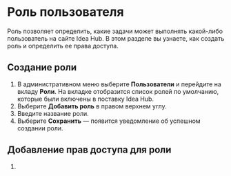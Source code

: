 # Роль пользователя 

Роль позволяет определить, какие задачи может выполнять какой-либо пользователь на сайте Idea Hub. В этом разделе вы узнаете, как создать роль и определить ее права доступа.

## Создание роли

1. В административном меню выберите **Пользователи** и перейдите на вкладу **Роли**. На вкладке отобразится список ролей по умолчанию, которые были включены в поставку Idea Hub.
1. Выберите **Добавить роль** в правом верхнем углу.
1. Введите название роли.
1. Выберите **Сохранить** — появится уведомление об успешном создании роли.

## Добавление прав доступа для роли

1. 

